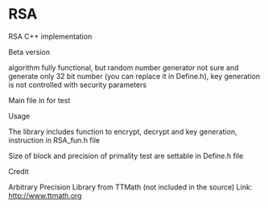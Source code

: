# RSA
RSA C++ implementation

Beta version

algorithm fully functional, but random number generator not sure and generate only 32 bit number (you can replace it in Define.h), key generation is not controlled with security parameters

Main file in for test

Usage

The library includes function to encrypt, decrypt and key generation, instruction in RSA_fun.h file

Size of block and precision of primality test are settable in Define.h file


Credit

Arbitrary Precision Library from TTMath (not included in the source) Link: http://www.ttmath.org

